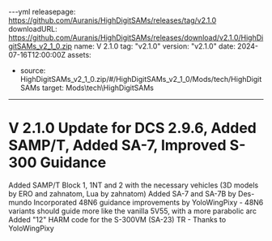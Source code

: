 ---yml
releasepage: https://github.com/Auranis/HighDigitSAMs/releases/tag/v2.1.0
downloadURL: https://github.com/Auranis/HighDigitSAMs/releases/download/v2.1.0/HighDigitSAMs_v2_1_0.zip
name: V 2.1.0
tag: "v2.1.0"
version: "v2.1.0"
date: 2024-07-16T12:00:00Z
assets:
  - source: HighDigitSAMs_v2_1_0.zip/#/HighDigitSAMs_v2_1_0/Mods/tech/HighDigitSAMs
    target: Mods\tech\HighDigitSAMs
---

# V 2.1.0 Update for DCS 2.9.6, Added SAMP/T, Added SA-7, Improved S-300 Guidance

Added SAMP/T Block 1, 1NT and 2 with the necessary vehicles (3D models by ERO and zahnatom, Lua by zahnatom)
Added SA-7 and SA-7B by Des-mundo
Incorporated 48N6 guidance improvements by YoloWingPixy - 48N6 variants should guide more like the vanilla 5V55, with a more parabolic arc
Added "12" HARM code for the S-300VM (SA-23) TR - Thanks to YoloWingPixy